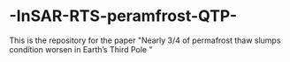# -InSAR-RTS-peramfrost-QTP-
This is the repository for the paper "Nearly 3/4 of permafrost thaw slumps condition worsen in Earth’s Third Pole "
